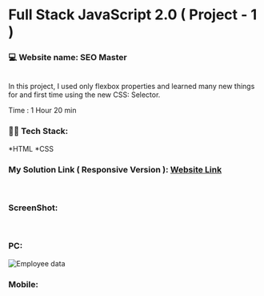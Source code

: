 # Full Stack JavaScript 2.0 ( Project - 1 )
### 💻 Website name: SEO Master
<br>
In this project, I used only flexbox properties and learned many new things for and first time using the new CSS: Selector.

Time : 1 Hour 20 min
<br>

### 👨‍💻 Tech Stack:
*HTML
*CSS
<br>

### My Solution Link ( Responsive Version ): <a href="http://127.0.0.1:5500/index.html" target="_blank"> Website Link</a>
<br>

### ScreenShot:
<br>


### PC:
<img src="https://github.com/PushpakKhadke/Ineuron-Full-Stack-JavaScript-2.0/blob/main/Projects/FSJS%202.0%20Project%2001/output.png" alt="Employee data" title="Employee Data title">

### Mobile:

